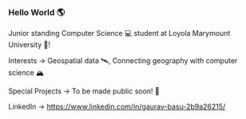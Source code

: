### Hello World 🌎

Junior standing Computer Science 💻 student at Loyola Marymount University 🦁!

Interests -> Geospatial data 🛰, Connecting geography with computer science 🏔

Special Projects -> To be made public soon! 🫥


LinkedIn -> https://www.linkedin.com/in/gaurav-basu-2b9a26215/
<!--
**gauravbasu03/gauravbasu03** is a ✨ _special_ ✨ repository because its `README.md` (this file) appears on your GitHub profile.

Here are some ideas to get you started:

- 🔭 I’m currently working on ...
- 🌱 I’m currently learning ...
- 👯 I’m looking to collaborate on ...
- 🤔 I’m looking for help with ...
- 💬 Ask me about ...
- 📫 How to reach me: ...
- 😄 Pronouns: ...
- ⚡ Fun fact: ...
-->
